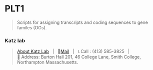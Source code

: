 # PLT1
> Scripts for assigning transcripts and coding sequences to gene familes (OGs).

### Katz lab
>[About Katz Lab](https://www.science.smith.edu/katz-lab/)  &nbsp; \| &nbsp;
📧[Mail](lkatz@smith.edu) &nbsp; \| &nbsp; 📞 Call : (413) 585-3825 &nbsp;   \|   
:office: Address: Burton Hall 201, 46 College Lane,
Smith College, Northampton Massachusetts.
